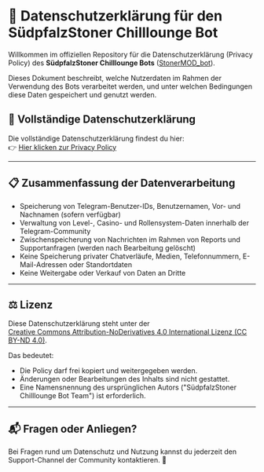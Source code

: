 # 📜 Datenschutzerklärung für den SüdpfalzStoner Chilllounge Bot

Willkommen im offiziellen Repository für die Datenschutzerklärung (Privacy Policy) des **SüdpfalzStoner Chilllounge Bots** ([StonerMOD_bot](https://t.me/StonerMOD_bot)).

Dieses Dokument beschreibt, welche Nutzerdaten im Rahmen der Verwendung des Bots verarbeitet werden, und unter welchen Bedingungen diese Daten gespeichert und genutzt werden.

## 🔗 Vollständige Datenschutzerklärung

Die vollständige Datenschutzerklärung findest du hier:  
👉 [Hier klicken zur Privacy Policy](https://SMNFL.github.io/stonermod-privacy-policy/)

---

## 📋 Zusammenfassung der Datenverarbeitung

- Speicherung von Telegram-Benutzer-IDs, Benutzernamen, Vor- und Nachnamen (sofern verfügbar)
- Verwaltung von Level-, Casino- und Rollensystem-Daten innerhalb der Telegram-Community
- Zwischenspeicherung von Nachrichten im Rahmen von Reports und Supportanfragen (werden nach Bearbeitung gelöscht)
- Keine Speicherung privater Chatverläufe, Medien, Telefonnummern, E-Mail-Adressen oder Standortdaten
- Keine Weitergabe oder Verkauf von Daten an Dritte

---

## ⚖️ Lizenz

Diese Datenschutzerklärung steht unter der  
[Creative Commons Attribution-NoDerivatives 4.0 International Lizenz (CC BY-ND 4.0)](https://creativecommons.org/licenses/by-nd/4.0/).

Das bedeutet:
- Die Policy darf frei kopiert und weitergegeben werden.
- Änderungen oder Bearbeitungen des Inhalts sind nicht gestattet.
- Eine Namensnennung des ursprünglichen Autors ("SüdpfalzStoner Chilllounge Bot Team") ist erforderlich.

---

## 📬 Fragen oder Anliegen?

Bei Fragen rund um Datenschutz und Nutzung kannst du jederzeit den Support-Channel der Community kontaktieren. 🌿
